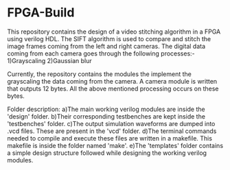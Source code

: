 # FPGA-Build
This repository contains the design of a video stitching algorithm in a FPGA using verilog HDL. The SIFT algorithm is used to compare and stitch the image frames coming from the left and right cameras. 
The digital data coming from each camera goes through the following processes:-
1)Grayscaling
2)Gaussian blur



Currently, the repository contains the modules the implement the grayscaling the data coming from the camera. A camera module is written that outputs 12 bytes. All the above mentioned processing occurs on these bytes.

Folder description:
a)The main working verilog modules are inside the 'design' folder.
b)Their corresponding testbenches are kept inside the 'testbenches' folder.
c)The output simulation waveforms are dumped into .vcd files. These are present in the 'vcd' folder.
d)The terminal commands needed to compile and execute these files are written in a makefile. This makefile is inside the folder named 'make'. 
e)The 'templates' folder contains a simple design structure followed while designing the working verilog modules.
